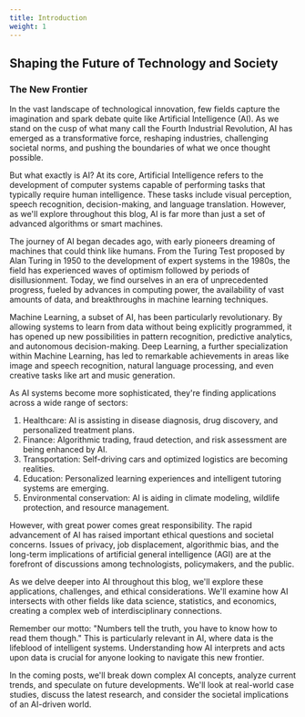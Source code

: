 ```yaml
---
title: Introduction
weight: 1
---
```

## Shaping the Future of Technology and Society

### The New Frontier

In the vast landscape of technological innovation, few fields capture the imagination and spark debate quite like Artificial Intelligence (AI). As we stand on the cusp of what many call the Fourth Industrial Revolution, AI has emerged as a transformative force, reshaping industries, challenging societal norms, and pushing the boundaries of what we once thought possible.

But what exactly is AI? At its core, Artificial Intelligence refers to the development of computer systems capable of performing tasks that typically require human intelligence. These tasks include visual perception, speech recognition, decision-making, and language translation. However, as we'll explore throughout this blog, AI is far more than just a set of advanced algorithms or smart machines.

The journey of AI began decades ago, with early pioneers dreaming of machines that could think like humans. From the Turing Test proposed by Alan Turing in 1950 to the development of expert systems in the 1980s, the field has experienced waves of optimism followed by periods of disillusionment. Today, we find ourselves in an era of unprecedented progress, fueled by advances in computing power, the availability of vast amounts of data, and breakthroughs in machine learning techniques.

Machine Learning, a subset of AI, has been particularly revolutionary. By allowing systems to learn from data without being explicitly programmed, it has opened up new possibilities in pattern recognition, predictive analytics, and autonomous decision-making. Deep Learning, a further specialization within Machine Learning, has led to remarkable achievements in areas like image and speech recognition, natural language processing, and even creative tasks like art and music generation.

As AI systems become more sophisticated, they're finding applications across a wide range of sectors:

1. Healthcare: AI is assisting in disease diagnosis, drug discovery, and personalized treatment plans.
2. Finance: Algorithmic trading, fraud detection, and risk assessment are being enhanced by AI.
3. Transportation: Self-driving cars and optimized logistics are becoming realities.
4. Education: Personalized learning experiences and intelligent tutoring systems are emerging.
5. Environmental conservation: AI is aiding in climate modeling, wildlife protection, and resource management.

However, with great power comes great responsibility. The rapid advancement of AI has raised important ethical questions and societal concerns. Issues of privacy, job displacement, algorithmic bias, and the long-term implications of artificial general intelligence (AGI) are at the forefront of discussions among technologists, policymakers, and the public.

As we delve deeper into AI throughout this blog, we'll explore these applications, challenges, and ethical considerations. We'll examine how AI intersects with other fields like data science, statistics, and economics, creating a complex web of interdisciplinary connections.

Remember our motto: "Numbers tell the truth, you have to know how to read them though." This is particularly relevant in AI, where data is the lifeblood of intelligent systems. Understanding how AI interprets and acts upon data is crucial for anyone looking to navigate this new frontier.

In the coming posts, we'll break down complex AI concepts, analyze current trends, and speculate on future developments. We'll look at real-world case studies, discuss the latest research, and consider the societal implications of an AI-driven world.